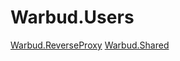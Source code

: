 # Warbud.Users

[Warbud.ReverseProxy](https://github.com/Nairda015/Warbud.ReverseProxy)
[Warbud.Shared](https://github.com/Nairda015/Warbud.Shared)
